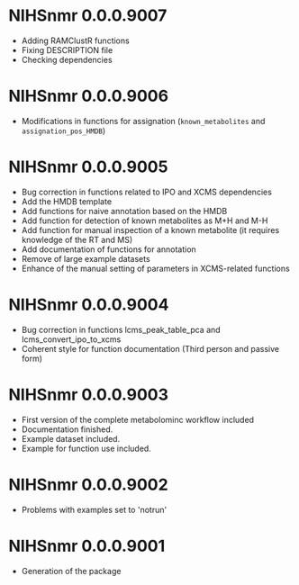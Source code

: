 # NIHSnmr 0.0.0.9007

- Adding RAMClustR functions
- Fixing DESCRIPTION file
- Checking dependencies

# NIHSnmr 0.0.0.9006

- Modifications in functions for assignation (`known_metabolites` and `assignation_pos_HMDB`)


# NIHSnmr 0.0.0.9005

- Bug correction in functions related to IPO and XCMS dependencies
- Add the HMDB template
- Add functions for naive annotation based on the HMDB
- Add function for detection of known metabolites as M+H and M-H
- Add function for manual inspection of a known metabolite (it requires knowledge of the RT and MS)
- Add documentation of functions for annotation
- Remove of large example datasets
- Enhance of the manual setting of parameters in XCMS-related functions



# NIHSnmr 0.0.0.9004

- Bug correction in functions lcms_peak_table_pca and lcms_convert_ipo_to_xcms
- Coherent style for function documentation (Third person and passive form)

# NIHSnmr 0.0.0.9003

- First version of the complete metabolominc workflow included
- Documentation finished.
- Example dataset included.
- Example for function use included.

# NIHSnmr 0.0.0.9002

- Problems with examples set to 'notrun'

# NIHSnmr 0.0.0.9001

- Generation of the package

